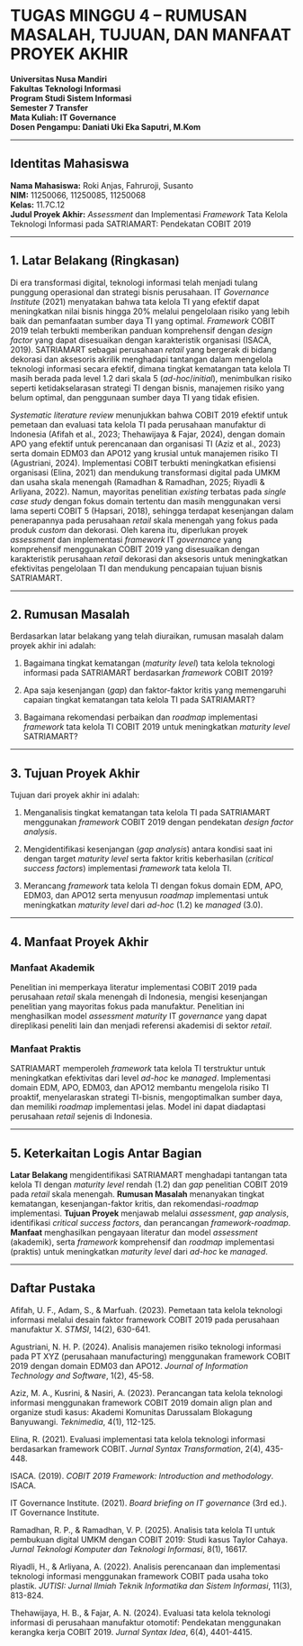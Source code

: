 # TUGAS MINGGU 4 – RUMUSAN MASALAH, TUJUAN, DAN MANFAAT PROYEK AKHIR

**Universitas Nusa Mandiri**  
**Fakultas Teknologi Informasi**  
**Program Studi Sistem Informasi**  
**Semester 7 Transfer**  
**Mata Kuliah: IT Governance**  
**Dosen Pengampu: Daniati Uki Eka Saputri, M.Kom**

---

## Identitas Mahasiswa

**Nama Mahasiswa:** Roki Anjas, Fahruroji, Susanto  
**NIM:** 11250066, 11250085, 11250068  
**Kelas:** 11.7C.12  
**Judul Proyek Akhir:** *Assessment* dan Implementasi *Framework* Tata Kelola Teknologi Informasi pada SATRIAMART: Pendekatan COBIT 2019

---

## 1. Latar Belakang (Ringkasan)

Di era transformasi digital, teknologi informasi telah menjadi tulang punggung operasional dan strategi bisnis perusahaan. IT *Governance Institute* (2021) menyatakan bahwa tata kelola TI yang efektif dapat meningkatkan nilai bisnis hingga 20% melalui pengelolaan risiko yang lebih baik dan pemanfaatan sumber daya TI yang optimal. *Framework* COBIT 2019 telah terbukti memberikan panduan komprehensif dengan *design factor* yang dapat disesuaikan dengan karakteristik organisasi (ISACA, 2019). SATRIAMART sebagai perusahaan *retail* yang bergerak di bidang dekorasi dan aksesoris akrilik menghadapi tantangan dalam mengelola teknologi informasi secara efektif, dimana tingkat kematangan tata kelola TI masih berada pada level 1.2 dari skala 5 (*ad-hoc*/*initial*), menimbulkan risiko seperti ketidakselarasan strategi TI dengan bisnis, manajemen risiko yang belum optimal, dan penggunaan sumber daya TI yang tidak efisien.

*Systematic literature review* menunjukkan bahwa COBIT 2019 efektif untuk pemetaan dan evaluasi tata kelola TI pada perusahaan manufaktur di Indonesia (Afifah et al., 2023; Thehawijaya & Fajar, 2024), dengan domain APO yang efektif untuk perencanaan dan organisasi TI (Aziz et al., 2023) serta domain EDM03 dan APO12 yang krusial untuk manajemen risiko TI (Agustriani, 2024). Implementasi COBIT terbukti meningkatkan efisiensi organisasi (Elina, 2021) dan mendukung transformasi digital pada UMKM dan usaha skala menengah (Ramadhan & Ramadhan, 2025; Riyadli & Arliyana, 2022). Namun, mayoritas penelitian *existing* terbatas pada *single case study* dengan fokus domain tertentu dan masih menggunakan versi lama seperti COBIT 5 (Hapsari, 2018), sehingga terdapat kesenjangan dalam penerapannya pada perusahaan *retail* skala menengah yang fokus pada produk *custom* dan dekorasi. Oleh karena itu, diperlukan proyek *assessment* dan implementasi *framework* IT *governance* yang komprehensif menggunakan COBIT 2019 yang disesuaikan dengan karakteristik perusahaan *retail* dekorasi dan aksesoris untuk meningkatkan efektivitas pengelolaan TI dan mendukung pencapaian tujuan bisnis SATRIAMART.

---

## 2. Rumusan Masalah

Berdasarkan latar belakang yang telah diuraikan, rumusan masalah dalam proyek akhir ini adalah:

1. Bagaimana tingkat kematangan (*maturity level*) tata kelola teknologi informasi pada SATRIAMART berdasarkan *framework* COBIT 2019?

2. Apa saja kesenjangan (*gap*) dan faktor-faktor kritis yang memengaruhi capaian tingkat kematangan tata kelola TI pada SATRIAMART?

3. Bagaimana rekomendasi perbaikan dan *roadmap* implementasi *framework* tata kelola TI COBIT 2019 untuk meningkatkan *maturity level* SATRIAMART?

---

## 3. Tujuan Proyek Akhir

Tujuan dari proyek akhir ini adalah:

1. Menganalisis tingkat kematangan tata kelola TI pada SATRIAMART menggunakan *framework* COBIT 2019 dengan pendekatan *design factor analysis*.

2. Mengidentifikasi kesenjangan (*gap analysis*) antara kondisi saat ini dengan target *maturity level* serta faktor kritis keberhasilan (*critical success factors*) implementasi *framework* tata kelola TI.

3. Merancang *framework* tata kelola TI dengan fokus domain EDM, APO, EDM03, dan APO12 serta menyusun *roadmap* implementasi untuk meningkatkan *maturity level* dari *ad-hoc* (1.2) ke *managed* (3.0).

---

## 4. Manfaat Proyek Akhir

### Manfaat Akademik

Penelitian ini memperkaya literatur implementasi COBIT 2019 pada perusahaan *retail* skala menengah di Indonesia, mengisi kesenjangan penelitian yang mayoritas fokus pada manufaktur. Penelitian ini menghasilkan model *assessment maturity* IT *governance* yang dapat direplikasi peneliti lain dan menjadi referensi akademisi di sektor *retail*.

### Manfaat Praktis

SATRIAMART memperoleh *framework* tata kelola TI terstruktur untuk meningkatkan efektivitas dari level *ad-hoc* ke *managed*. Implementasi domain EDM, APO, EDM03, dan APO12 membantu mengelola risiko TI proaktif, menyelaraskan strategi TI-bisnis, mengoptimalkan sumber daya, dan memiliki *roadmap* implementasi jelas. Model ini dapat diadaptasi perusahaan *retail* sejenis di Indonesia.

---

## 5. Keterkaitan Logis Antar Bagian

**Latar Belakang** mengidentifikasi SATRIAMART menghadapi tantangan tata kelola TI dengan *maturity level* rendah (1.2) dan *gap* penelitian COBIT 2019 pada *retail* skala menengah. **Rumusan Masalah** menanyakan tingkat kematangan, kesenjangan-faktor kritis, dan rekomendasi-*roadmap* implementasi. **Tujuan Proyek** menjawab melalui *assessment*, *gap analysis*, identifikasi *critical success factors*, dan perancangan *framework-roadmap*. **Manfaat** menghasilkan pengayaan literatur dan model *assessment* (akademik), serta *framework* komprehensif dan *roadmap* implementasi (praktis) untuk meningkatkan *maturity level* dari *ad-hoc* ke *managed*.

---

## Daftar Pustaka

Afifah, U. F., Adam, S., & Marfuah. (2023). Pemetaan tata kelola teknologi informasi melalui desain faktor framework COBIT 2019 pada perusahaan manufaktur X. *STMSI*, 14(2), 630-641.

Agustriani, N. H. P. (2024). Analisis manajemen risiko teknologi informasi pada PT XYZ (perusahaan manufacturing) menggunakan framework COBIT 2019 dengan domain EDM03 dan APO12. *Journal of Information Technology and Software*, 1(2), 45-58.

Aziz, M. A., Kusrini, & Nasiri, A. (2023). Perancangan tata kelola teknologi informasi menggunakan framework COBIT 2019 domain align plan and organize studi kasus: Akademi Komunitas Darussalam Blokagung Banyuwangi. *Teknimedia*, 4(1), 112-125.

Elina, R. (2021). Evaluasi implementasi tata kelola teknologi informasi berdasarkan framework COBIT. *Jurnal Syntax Transformation*, 2(4), 435-448.

ISACA. (2019). *COBIT 2019 Framework: Introduction and methodology*. ISACA.

IT Governance Institute. (2021). *Board briefing on IT governance* (3rd ed.). IT Governance Institute.

Ramadhan, R. P., & Ramadhan, V. P. (2025). Analisis tata kelola TI untuk pembukuan digital UMKM dengan COBIT 2019: Studi kasus Taylor Cahaya. *Jurnal Teknologi Komputer dan Teknologi Informasi*, 8(1), 16617.

Riyadli, H., & Arliyana, A. (2022). Analisis perencanaan dan implementasi teknologi informasi menggunakan framework COBIT pada usaha toko plastik. *JUTISI: Jurnal Ilmiah Teknik Informatika dan Sistem Informasi*, 11(3), 813-824.

Thehawijaya, H. B., & Fajar, A. N. (2024). Evaluasi tata kelola teknologi informasi di perusahaan manufaktur otomotif: Pendekatan menggunakan kerangka kerja COBIT 2019. *Jurnal Syntax Idea*, 6(4), 4401-4415.
